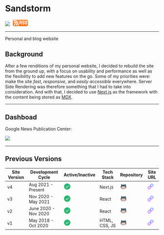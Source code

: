 # Sandstorm

<span style="text-align: center; width: '100%'">
  <img src="https://img.shields.io/badge/commitizen-friendly-brightgreen.svg" style="height: 22.5px; width: auto; padding-right: 5px">
  <a href="https://www.laudebugs.me/api/feed/rss"><img src="./design_notes/assets/rss.png" style="height: 22.5px; width: 50px; padding-right: 5px"> </a>
</span>

<hr/>
Personal and blog website

## Background

After a few renditions of my personal website, I decided to rebuild the site from the ground up, with a focus on usability and performance as well as the flexibility to add new features on the go. Some of my priorities were: make the site _fast_, _responsive_, and _easily accessible_ everywhere.
Server Side Rendering was therefore something that I had to take into consideration. And with that, I decided to use [Next.js](https://nextjs.org/) as the framework with the content being stored as [MDX](https://mdxjs.com/).

<hr/>

## Dashboad

<span>
  <p> Google News Publication Center:</p>
  <a href="https://publishercenter.google.com/u/1/publications/CAowpoStCw/overview"><img src="https://static.wikia.nocookie.net/logopedia/images/7/75/Google_News_2015.png/revision/latest?cb=20160220081235" style="height: 30px; width: auto; padding-right: 5px"> </a>
</span>

<hr/>

## Previous Versions

| Site Version | Development Cycle    | Active/Inactive                                                                                   | Tech Stack    | Repository                                                                                                                                                      | Site URL                                                                                                                                                           |
| ------------ | -------------------- | ------------------------------------------------------------------------------------------------- | ------------- | --------------------------------------------------------------------------------------------------------------------------------------------------------------- | ------------------------------------------------------------------------------------------------------------------------------------------------------------------ |
| v4           | Aug 2021 - Present   | <img src="./design_notes/assets/yes.png" style="height: 22.5px; width: auto; padding-right: 5px"> | Next.js       | <a href="https://github.com/lbugasu/sandstorm"><img src="./design_notes/assets/gh.png" style="height: 22.5px; width: auto; padding-right: 5px"> </a>            | <a href="https://www.laudebugs.me/"><img src="./design_notes/assets/url.png" style="height: 22.5px; width: auto; padding-right: 5px"> </a>                         |
| v3           | Nov 2020 - May 2021  | <img src="./design_notes/assets/yes.png" style="height: 22.5px; width: auto; padding-right: 5px"> | React         | <a href="https://github.com/lbugasu/lbugasu.github.io-v3"><img src="./design_notes/assets/gh.png" style="height: 22.5px; width: auto; padding-right: 5px"> </a> | <a href="https://lbugasu.github.io/lbugasu.github.io-v3/#/"><img src="./design_notes/assets/url.png" style="height: 22.5px; width: auto; padding-right: 5px"> </a> |
| v2           | June 2020 - Nov 2020 | <img src="./design_notes/assets/yes.png" style="height: 22.5px; width: auto; padding-right: 5px"> | React         | <a href="https://github.com/lbugasu/lbugasu.github.io-v2"><img src="./design_notes/assets/gh.png" style="height: 22.5px; width: auto; padding-right: 5px"> </a> | <a href="https://lbugasu.github.io/lbugasu.github.io-v2/#/"><img src="./design_notes/assets/url.png" style="height: 22.5px; width: auto; padding-right: 5px"> </a> |
| v1           | May 2018 - Oct 2020  | <img src="./design_notes/assets/yes.png" style="height: 22.5px; width: auto; padding-right: 5px"> | HTML, CSS, JS | <a href="https://github.com/lbugasu/lbugasu.github.io-v1"><img src="./design_notes/assets/gh.png" style="height: 22.5px; width: auto; padding-right: 5px"> </a> | <a href="https://lbugasu.github.io/lbugasu.github.io-v1/"><img src="./design_notes/assets/url.png" style="height: 22.5px; width: auto; padding-right: 5px"> </a>   |
